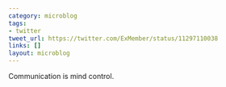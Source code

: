 ```yaml
---
category: microblog
tags:
- twitter
tweet_url: https://twitter.com/ExMember/status/11297110038
links: []
layout: microblog
---
```

Communication is mind control.
